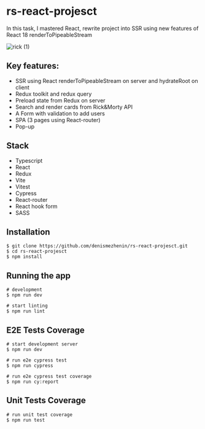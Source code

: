 # rs-react-projesct

In this task, I mastered React, rewrite project into SSR using new features of React 18 renderToPipeableStream

![rick (1)](https://github.com/denismezhenin/rs-react-projesct/assets/103366013/51b06f5e-23a0-4c8a-a4bc-455813346dd6)


## Key features:

- SSR using React renderToPipeableStream on server and hydrateRoot on client
- Redux toolkit and redux query
- Preload state from Redux on server
- Search and render cards from Rick&Morty API
- A Form with validation to add users
- SPA (3 pages using React-router)
- Pop-up

## Stack
- Typescript
- React
- Redux
- Vite
- Vitest
- Cypress
- React-router
- React hook form
- SASS


## Installation

```
$ git clone https://github.com/denismezhenin/rs-react-projesct.git
$ cd rs-react-projesct
$ npm install
```

## Running the app

```
# development
$ npm run dev

# start linting
$ npm run lint
```

## E2E Tests Coverage

```
# start development server
$ npm run dev

# run e2e cypress test
$ npm run cypress

# run e2e cypress test coverage
$ npm run cy:report
```

## Unit Tests Coverage

```
# run unit test coverage
$ npm run test
```
